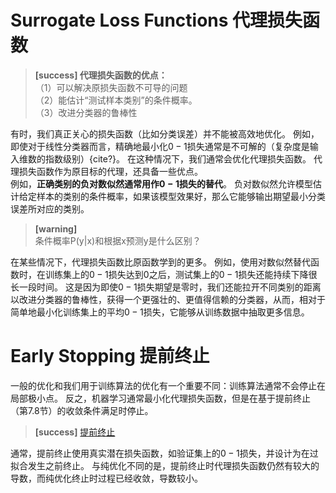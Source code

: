 # Surrogate Loss Functions 代理损失函数

> **[success] 代理损失函数的优点：**  
（1）可以解决原损失函数不可导的问题  
（2）能估计“测试样本类别”的条件概率。  
（3）改进分类器的鲁棒性  

有时，我们真正关心的损失函数（比如分类误差）并不能被高效地优化。
例如，即使对于线性分类器而言，精确地最小化$0-1$损失通常是不可解的（复杂度是输入维数的指数级别）{cite?}。
在这种情况下，我们通常会优化代理损失函数。
代理损失函数作为原目标的代理，还具备一些优点。  
例如，**正确类别的负对数似然通常用作$0-1$损失的替代**。
负对数似然允许模型估计给定样本的类别的条件概率，如果该模型效果好，那么它能够输出期望最小分类误差所对应的类别。  
> **[warning]**  
条件概率P(y|x)和根据x预测y是什么区别？  

在某些情况下，代理损失函数比原函数学到的更多。
例如，使用对数似然替代函数时，在训练集上的$0-1$损失达到$0$之后，测试集上的$0-1$损失还能持续下降很长一段时间。
这是因为即使$0-1$损失期望是零时，我们还能拉开不同类别的距离以改进分类器的鲁棒性，获得一个更强壮的、更值得信赖的分类器，从而，相对于简单地最小化训练集上的平均$0-1$损失，它能够从训练数据中抽取更多信息。
<!-- % 270 head -->

# Early Stopping 提前终止   

一般的优化和我们用于训练算法的优化有一个重要不同：训练算法通常不会停止在局部极小点。
反之，机器学习通常最小化代理损失函数，但是在基于提前终止（第7.8节）的收敛条件满足时停止。  
> **[success]** [提前终止](https://windmissing.github.io/Bible-DeepLearning/Chapter7/8EarlyStopping.html)  

通常，提前终止使用真实潜在损失函数，如验证集上的$0-1$损失，并设计为在过拟合发生之前终止。
与纯优化不同的是，提前终止时代理损失函数仍然有较大的导数，而纯优化终止时过程已经收敛，导数较小。